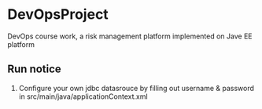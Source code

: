 # DevOpsProject
DevOps course work, a risk management platform implemented on Jave EE platform
## Run notice
1. Configure your own jdbc datasrouce by filling out username & password in src/main/java/applicationContext.xml
